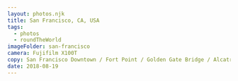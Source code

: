 ```yaml
---
layout: photos.njk
title: San Francisco, CA, USA
tags:
  - photos
  - roundTheWorld
imageFolder: san-francisco
camera: Fujifilm X100T
copy: San Francisco Downtown / Fort Point / Golden Gate Bridge / Alcatraz
date: 2018-08-19
---
```


 
